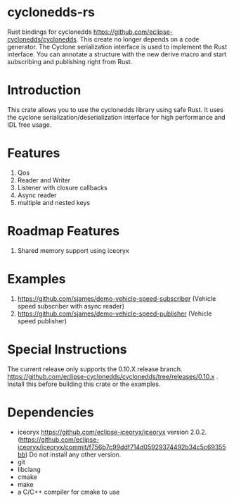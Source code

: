 # cyclonedds-rs 

Rust bindings for cyclonedds https://github.com/eclipse-cyclonedds/cyclonedds.
This create no longer depends on a code generator. The Cyclone serialization
interface is used to implement the Rust interface. You can annotate a structure
with the new derive macro and start subscribing and publishing right from Rust.

# Introduction

This crate allows you to use the cyclonedds library using safe Rust. It uses the
cyclone serialization/deserialization interface for high performance and IDL free usage.

# Features

1. Qos
2. Reader and Writer
3. Listener with closure callbacks
4. Async reader 
5. multiple and nested keys

# Roadmap Features
1. Shared memory support using iceoryx

# Examples

1. https://github.com/sjames/demo-vehicle-speed-subscriber  (Vehicle speed subscriber with async reader)
2. https://github.com/sjames/demo-vehicle-speed-publisher (Vehicle speed publisher)

# Special Instructions

The current release only supports the 0.10.X release branch. https://github.com/eclipse-cyclonedds/cyclonedds/tree/releases/0.10.x .
Install this before building this crate or the examples.

# Dependencies

* iceoryx https://github.com/eclipse-iceoryx/iceoryx version 2.0.2. (https://github.com/eclipse-iceoryx/iceoryx/commit/f756b7c99ddf714d05929374492b34c5c69355bb) Do not install any other version.
* git
* libclang
* cmake
* make
* a C/C++ compiler for cmake to use
